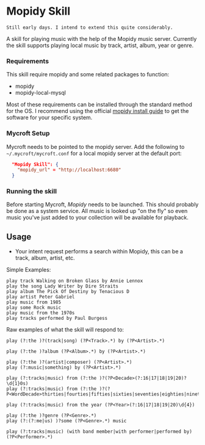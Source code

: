 Mopidy Skill
=====================

`Still early days. I intend to extend this quite considerably.`

A skill for playing music with the help of the Mopidy music server. Currently the skill supports playing local music by track, artist, album, year or genre.

### Requirements

This skill require mopidy and some related packages to function:

- mopidy
- mopidy-local-mysql

Most of these requirements can be installed through the standard method for the OS. I recommend using the official [mopidy install guide](https://docs.mopidy.com/en/latest/installation/) to get the software for your specific system.

### Mycroft Setup

Mycroft needs to be pointed to the mopidy server. Add the following to `~/.mycroft/mycroft.conf` for a local mopidy server at the default port:

```json
  "Mopidy Skill": {
    "mopidy_url" = "http://localhost:6680"
  }
```

### Running the skill

Before starting Mycroft, *Mopidy* needs to be launched. This should probably be done as a system service.
All music is looked up "on the fly" so even music you've just added to your collection will be available for playback.

## Usage

- Your intent request performs a search within Mopidy, this can be a track, album, artist, etc.

Simple Examples:

```
play track Walking on Broken Glass by Annie Lennox
play the song Lady Writer by Dire Straits
play album The Pick Of Destiny by Tenacious D
play artist Peter Gabriel
play music from 1985
play some Rock music
play music from the 1970s
play tracks performed by Paul Burgess
```
Raw examples of what the skill will respond to:

`play (?:the )?(track|song) (?P<Track>.*) by (?P<Artist>.*)`

`play (?:the )?album (?P<Album>.*) by (?P<Artist>.*)`

```
play (?:the )?(artist|composer) (?P<Artist>.*)
play (?:music|something) by (?P<Artist>.*)
```

```
play (?:tracks|music) from (?:the )?(?P<Decade>(?:16|17|18|19|20)?\d{1}0s)
play (?:tracks|music) from (?:the )?(?P<WordDecade>thirties|fourties|fifties|sixties|seventies|eighties|nineties|naughties|tens)
```

`play (?:tracks|music) from the year (?P<Year>(?:16|17|18|19|20)\d{4})`

```
play (?:the )?genre (?P<Genre>.*)
play (?:(?:me|us) )?some (?P<Genre>.*) music
```

`play (?:tracks|music) (with band member|with performer|performed by) (?P<Performer>.*)`
